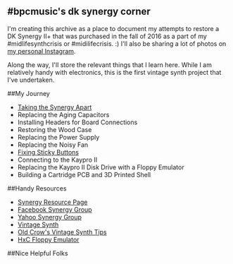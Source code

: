 #bpcmusic's dk synergy corner
---

I'm creating this archive as a place to document my attempts to restore a DK Synergy II+ that was purchased in the fall of 2016 as a part of my #midlifesynthcrisis or #midilifecrisis. :) I'll also be sharing a lot of photos on [my personal Instagram](http://instagram.com/bpcmusic).

Along the way, I'll store the relevant things that I learn here. While I am relatively handy with electronics, this is the first vintage synth project that I've undertaken. 

##My Journey

* [Taking the Synergy Apart](teardown.md)
* Replacing the Aging Capacitors
* Installing Headers for Board Connections
* Restoring the Wood Case
* Replacing the Power Supply
* Replacing the Noisy Fan
* [Fixing Sticky Buttons](stickybuttons.md)
* Connecting to the Kaypro II
* Replacing the Kaypro II Disk Drive with a Floppy Emulator
* Building a Cartridge PCB and 3D Printed Shell


##Handy Resources

* [Synergy Resource Page](http://users.ece.gatech.edu/lanterma/synergy/)
* [Facebook Synergy Group](https://www.facebook.com/groups/synergysynth/)
* [Yahoo Synergy Group](https://groups.yahoo.com/neo/groups/synergy-synth/info)
* [Vintage Synth](http://www.vintagesynth.com/misc/synergy.php)
* [Old Crow's Vintage Synth Tips](http://www.oldcrows.net/~oldcrow/synth/tips.txt)
* [HxC Floppy Emulator](http://hxc2001.free.fr/floppy_drive_emulator/)

##Nice Helpful Folks

